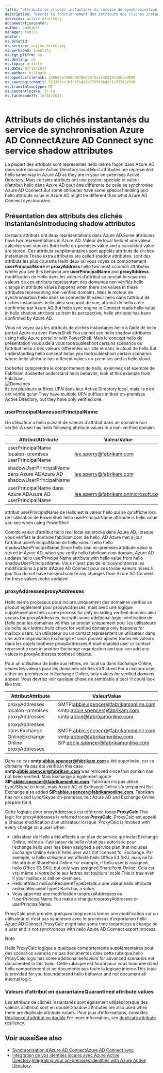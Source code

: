 ```yaml
---
title: "attributs de clichés instantanés du service de synchronisation aaaAzure AD Connect | Documents Microsoft"
description: "Décrit le fonctionnement des attributs des clichés instantanés dans le service de synchronisation Azure AD Connect."
services: active-directory
documentationcenter: 
author: andkjell
manager: femila
editor: 
ms.assetid: 
ms.service: active-directory
ms.workload: identity
ms.tgt_pltfrm: na
ms.devlang: na
ms.topic: article
ms.date: 07/13/2017
ms.author: billmath
ms.openlocfilehash: 1b8665e7488c6078b655f8a3e35519145bacd898
ms.sourcegitcommit: 523283cc1b3c37c428e77850964dc1c33742c5f0
ms.translationtype: MT
ms.contentlocale: fr-FR
ms.lasthandoff: 10/06/2017
---
```

# <a name="azure-ad-connect-sync-service-shadow-attributes"></a><span data-ttu-id="d7c3a-103">Attributs de clichés instantanés du service de synchronisation Azure AD Connect</span><span class="sxs-lookup"><span data-stu-id="d7c3a-103">Azure AD Connect sync service shadow attributes</span></span>
<span data-ttu-id="d7c3a-104">La plupart des attributs sont représentés hello même façon dans Azure AD dans votre annuaire Active Directory local.</span><span class="sxs-lookup"><span data-stu-id="d7c3a-104">Most attributes are represented hello same way in Azure AD as they are in your on-premises Active Directory.</span></span> <span data-ttu-id="d7c3a-105">Mais certains attributs ont une gestion spéciale et valeur d’attribut hello dans Azure AD peut être différente de celle se synchronise Azure AD Connect.</span><span class="sxs-lookup"><span data-stu-id="d7c3a-105">But some attributes have some special handling and hello attribute value in Azure AD might be different than what Azure AD Connect synchronizes.</span></span>

## <a name="introducing-shadow-attributes"></a><span data-ttu-id="d7c3a-106">Présentation des attributs des clichés instantanés</span><span class="sxs-lookup"><span data-stu-id="d7c3a-106">Introducing shadow attributes</span></span>
<span data-ttu-id="d7c3a-107">Certains attributs ont deux représentations dans Azure AD.</span><span class="sxs-lookup"><span data-stu-id="d7c3a-107">Some attributes have two representations in Azure AD.</span></span> <span data-ttu-id="d7c3a-108">Valeur de local hello et une valeur calculée sont stockés.</span><span class="sxs-lookup"><span data-stu-id="d7c3a-108">Both hello on-premises value and a calculated value are stored.</span></span> <span data-ttu-id="d7c3a-109">Ces attributs supplémentaires sont appelés attributs de clichés instantanés.</span><span class="sxs-lookup"><span data-stu-id="d7c3a-109">These extra attributes are called shadow attributes.</span></span> <span data-ttu-id="d7c3a-110">sont des attributs les plus courants Hello deux où vous voyez ce comportement **userPrincipalName** et **proxyAddress**.</span><span class="sxs-lookup"><span data-stu-id="d7c3a-110">hello two most common attributes where you see this behavior are **userPrincipalName** and **proxyAddress**.</span></span> <span data-ttu-id="d7c3a-111">modification de Hello dans les valeurs d’attribut se produit lorsque des valeurs de ces attributs représentant des domaines non vérifiés.</span><span class="sxs-lookup"><span data-stu-id="d7c3a-111">hello change in attribute values happens when there are values in these attributes representing non-verified domains.</span></span> <span data-ttu-id="d7c3a-112">Mais le moteur de synchronisation hello dans se connecter lit valeur hello dans l’attribut de clichés instantanés hello ainsi son point de vue, attribut de hello a été confirmée par Azure AD.</span><span class="sxs-lookup"><span data-stu-id="d7c3a-112">But hello sync engine in Connect reads hello value in hello shadow attribute so from its perspective, hello attribute has been confirmed by Azure AD.</span></span>

<span data-ttu-id="d7c3a-113">Vous ne voyez pas les attributs de clichés instantanés hello à l’aide de hello portail Azure ou avec PowerShell.</span><span class="sxs-lookup"><span data-stu-id="d7c3a-113">You cannot see hello shadow attributes using hello Azure portal or with PowerShell.</span></span> <span data-ttu-id="d7c3a-114">Mais le concept hello de présentation vous aide à vous tootroubleshoot certains scénarios où l’attribut hello a des valeurs différentes sur site et dans le cloud de hello.</span><span class="sxs-lookup"><span data-stu-id="d7c3a-114">But understanding hello concept helps you tootroubleshoot certain scenarios where hello attribute has different values on-premises and in hello cloud.</span></span>

<span data-ttu-id="d7c3a-115">toobetter comprendre le comportement de hello, examinez cet exemple de Fabrikam :</span><span class="sxs-lookup"><span data-stu-id="d7c3a-115">toobetter understand hello behavior, look at this example from Fabrikam:</span></span>  
![Domaines](./media/active-directory-aadconnectsyncservice-shadow-attributes/domains.png)  
<span data-ttu-id="d7c3a-117">Ils ont plusieurs suffixes UPN dans leur Active Directory local, mais ils n’en ont vérifié qu’un.</span><span class="sxs-lookup"><span data-stu-id="d7c3a-117">They have multiple UPN suffixes in their on-premises Active Directory, but they have only verified one.</span></span>

### <a name="userprincipalname"></a><span data-ttu-id="d7c3a-118">userPrincipalName</span><span class="sxs-lookup"><span data-stu-id="d7c3a-118">userPrincipalName</span></span>
<span data-ttu-id="d7c3a-119">Un utilisateur a hello suivant de valeurs d’attribut dans un domaine non vérifié :</span><span class="sxs-lookup"><span data-stu-id="d7c3a-119">A user has hello following attribute values in a non-verified domain:</span></span>

| <span data-ttu-id="d7c3a-120">Attribut</span><span class="sxs-lookup"><span data-stu-id="d7c3a-120">Attribute</span></span> | <span data-ttu-id="d7c3a-121">Valeur</span><span class="sxs-lookup"><span data-stu-id="d7c3a-121">Value</span></span> |
| --- | --- |
| <span data-ttu-id="d7c3a-122">userPrincipalName local</span><span class="sxs-lookup"><span data-stu-id="d7c3a-122">on-premises userPrincipalName</span></span> | lee.sperry@fabrikam.com |
| <span data-ttu-id="d7c3a-123">shadowUserPrincipalName dans Azure AD</span><span class="sxs-lookup"><span data-stu-id="d7c3a-123">Azure AD shadowUserPrincipalName</span></span> | lee.sperry@fabrikam.com |
| <span data-ttu-id="d7c3a-124">userPrincipalName dans Azure AD</span><span class="sxs-lookup"><span data-stu-id="d7c3a-124">Azure AD userPrincipalName</span></span> | lee.sperry@fabrikam.onmicrosoft.com |

<span data-ttu-id="d7c3a-125">attribut userPrincipalName de Hello est la valeur hello qui se qu'affiche lors de l’utilisation de PowerShell.</span><span class="sxs-lookup"><span data-stu-id="d7c3a-125">hello userPrincipalName attribute is hello value you see when using PowerShell.</span></span>

<span data-ttu-id="d7c3a-126">Comme valeur d’attribut hello réel local est stocké dans Azure AD, lorsque vous vérifiez le domaine fabrikam.com de hello, AD Azure met à jour l’attribut userPrincipalName de hello valeur hello hello shadowUserPrincipalName.</span><span class="sxs-lookup"><span data-stu-id="d7c3a-126">Since hello real on-premises attribute value is stored in Azure AD, when you verify hello fabrikam.com domain, Azure AD updates hello userPrincipalName attribute with hello value from hello shadowUserPrincipalName.</span></span> <span data-ttu-id="d7c3a-127">Vous n’avez pas de le toosynchronize les modifications à partir d’Azure AD Connect pour ces toobe valeurs mises à jour.</span><span class="sxs-lookup"><span data-stu-id="d7c3a-127">You do not have toosynchronize any changes from Azure AD Connect for these values toobe updated.</span></span>

### <a name="proxyaddresses"></a><span data-ttu-id="d7c3a-128">proxyAddresses</span><span class="sxs-lookup"><span data-stu-id="d7c3a-128">proxyAddresses</span></span>
<span data-ttu-id="d7c3a-129">Hello même processus pour inclure uniquement des domaines vérifiés se produit également pour proxyAddresses, mais avec une logique supplémentaire.</span><span class="sxs-lookup"><span data-stu-id="d7c3a-129">hello same process for only including verified domains also occurs for proxyAddresses, but with some additional logic.</span></span> <span data-ttu-id="d7c3a-130">vérification de Hello pour les domaines vérifiés se produit uniquement pour les utilisateurs de boîte aux lettres.</span><span class="sxs-lookup"><span data-stu-id="d7c3a-130">hello check for verified domains only happens for mailbox users.</span></span> <span data-ttu-id="d7c3a-131">Un utilisateur ou un contact représentent un utilisateur dans une autre organisation Exchange et vous pouvez ajouter toutes les valeurs dans les objets toothese proxyAddresses.</span><span class="sxs-lookup"><span data-stu-id="d7c3a-131">A mail-enabled user or contact represent a user in another Exchange organization and you can add any values in proxyAddresses toothese objects.</span></span>

<span data-ttu-id="d7c3a-132">Pour un utilisateur de boîte aux lettres, en local ou dans Exchange Online, seules les valeurs pour les domaines vérifiés s’affichent.</span><span class="sxs-lookup"><span data-stu-id="d7c3a-132">For a mailbox user, either on-premises or in Exchange Online, only values for verified domains appear.</span></span> <span data-ttu-id="d7c3a-133">Vous devriez voir quelque chose de semblable à ceci :</span><span class="sxs-lookup"><span data-stu-id="d7c3a-133">It could look like this:</span></span>

| <span data-ttu-id="d7c3a-134">Attribut</span><span class="sxs-lookup"><span data-stu-id="d7c3a-134">Attribute</span></span> | <span data-ttu-id="d7c3a-135">Valeur</span><span class="sxs-lookup"><span data-stu-id="d7c3a-135">Value</span></span> |
| --- | --- |
| <span data-ttu-id="d7c3a-136">proxyAddresses local</span><span class="sxs-lookup"><span data-stu-id="d7c3a-136">on-premises proxyAddresses</span></span> | SMTP:abbie.spencer@fabrikamonline.com</br>smtp:abbie.spencer@fabrikam.com</br>smtp:abbie@fabrikamonline.com |
| <span data-ttu-id="d7c3a-137">proxyAddresses dans Exchange Online</span><span class="sxs-lookup"><span data-stu-id="d7c3a-137">Exchange Online proxyAddresses</span></span> | SMTP:abbie.spencer@fabrikamonline.com</br>smtp:abbie@fabrikamonline.com</br>SIP:abbie.spencer@fabrikamonline.com |

<span data-ttu-id="d7c3a-138">Dans ce cas **smtp:abbie.spencer@fabrikam.com** a été supprimée, car ce domaine n’a pas été vérifié.</span><span class="sxs-lookup"><span data-stu-id="d7c3a-138">In this case **smtp:abbie.spencer@fabrikam.com** was removed since that domain has not been verified.</span></span> <span data-ttu-id="d7c3a-139">Mais Exchange a également ajouté **SIP:abbie.spencer@fabrikamonline.com**. Fabrikam n’a pas utilisé Lync/Skype en local, mais Azure AD et Exchange Online s’y préparent.</span><span class="sxs-lookup"><span data-stu-id="d7c3a-139">But Exchange also added **SIP:abbie.spencer@fabrikamonline.com**. Fabrikam has not used Lync/Skype on-premises, but Azure AD and Exchange Online prepare for it.</span></span>

<span data-ttu-id="d7c3a-140">Cette logique pour proxyAddresses est référencé tooas **ProxyCalc**.</span><span class="sxs-lookup"><span data-stu-id="d7c3a-140">This logic for proxyAddresses is referred tooas **ProxyCalc**.</span></span> <span data-ttu-id="d7c3a-141">ProxyCalc est appelé à chaque modification d’un utilisateur lorsque :</span><span class="sxs-lookup"><span data-stu-id="d7c3a-141">ProxyCalc is invoked with every change on a user when:</span></span>

- <span data-ttu-id="d7c3a-142">utilisateur de Hello a été affecté à un plan de service qui inclut Exchange Online, même si l’utilisateur de hello n’était pas autorisée pour l’échange.</span><span class="sxs-lookup"><span data-stu-id="d7c3a-142">hello user has been assigned a service plan that includes Exchange Online even if hello user was not licensed for Exchange.</span></span> <span data-ttu-id="d7c3a-143">Par exemple, si hello utilisateur est affecté hello Office E3 SKU, mais ne l’a été attribué SharePoint Online.</span><span class="sxs-lookup"><span data-stu-id="d7c3a-143">For example, if hello user is assigned hello Office E3 SKU, but only was assigned SharePoint Online.</span></span> <span data-ttu-id="d7c3a-144">Cela est vrai même si votre boîte aux lettres est toujours locale.</span><span class="sxs-lookup"><span data-stu-id="d7c3a-144">This is true even if your mailbox is still on-premises.</span></span>
- <span data-ttu-id="d7c3a-145">Hello attribut msExchRecipientTypeDetails a une valeur.</span><span class="sxs-lookup"><span data-stu-id="d7c3a-145">hello attribute msExchRecipientTypeDetails has a value.</span></span>
- <span data-ttu-id="d7c3a-146">Vous apportez une modification tooproxyAddresses ou l’userPrincipalName.</span><span class="sxs-lookup"><span data-stu-id="d7c3a-146">You make a change tooproxyAddresses or userPrincipalName.</span></span>

<span data-ttu-id="d7c3a-147">ProxyCalc peut prendre quelques tooprocess temps une modification sur un utilisateur et n’est pas synchrone avec le processus d’exportation hello Azure AD Connect.</span><span class="sxs-lookup"><span data-stu-id="d7c3a-147">ProxyCalc might take some time tooprocess a change on a user and is not synchronous with hello Azure AD Connect export process.</span></span>

> [!NOTE]
> <span data-ttu-id="d7c3a-148">Hello ProxyCalc logique a quelques comportements supplémentaires pour des scénarios avancés ne pas documentés dans cette rubrique.</span><span class="sxs-lookup"><span data-stu-id="d7c3a-148">hello ProxyCalc logic has some additional behaviors for advanced scenarios not documented in this topic.</span></span> <span data-ttu-id="d7c3a-149">Cette rubrique est fourni pour vous toounderstand hello comportement et ne documente pas toute la logique interne.</span><span class="sxs-lookup"><span data-stu-id="d7c3a-149">This topic is provided for you toounderstand hello behavior and not document all internal logic.</span></span>

### <a name="quarantined-attribute-values"></a><span data-ttu-id="d7c3a-150">Valeurs d’attribut en quarantaine</span><span class="sxs-lookup"><span data-stu-id="d7c3a-150">Quarantined attribute values</span></span>
<span data-ttu-id="d7c3a-151">Les attributs de clichés instantanés sont également utilisés lorsque des valeurs d’attribut sont en double.</span><span class="sxs-lookup"><span data-stu-id="d7c3a-151">Shadow attributes are also used when there are duplicate attribute values.</span></span> <span data-ttu-id="d7c3a-152">Pour plus d’informations, consultez [Résilience d’attribut en double](active-directory-aadconnectsyncservice-duplicate-attribute-resiliency.md).</span><span class="sxs-lookup"><span data-stu-id="d7c3a-152">For more information, see [duplicate attribute resiliency](active-directory-aadconnectsyncservice-duplicate-attribute-resiliency.md).</span></span>

## <a name="see-also"></a><span data-ttu-id="d7c3a-153">Voir aussi</span><span class="sxs-lookup"><span data-stu-id="d7c3a-153">See also</span></span>
* [<span data-ttu-id="d7c3a-154">Synchronisation d’Azure AD Connect</span><span class="sxs-lookup"><span data-stu-id="d7c3a-154">Azure AD Connect sync</span></span>](active-directory-aadconnectsync-whatis.md)
* <span data-ttu-id="d7c3a-155">[Intégration de vos identités locales avec Azure Active Directory](active-directory-aadconnect.md).</span><span class="sxs-lookup"><span data-stu-id="d7c3a-155">[Integrating your on-premises identities with Azure Active Directory](active-directory-aadconnect.md).</span></span>
